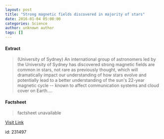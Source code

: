 ```yaml
---
layout: post
title: "Strong magnetic fields discovered in majority of stars"
date: 2016-01-04 05:00:00
categories: Science
author: unknown author
tags: []
---
```



#### Extract
>(University of Sydney) An international group of astronomers led by the University of Sydney has discovered strong magnetic fields are common in stars, not rare as previously thought, which will dramatically impact our understanding of how stars evolve and potentially lead to a better understanding of the sun's 22-year magnetic cycle -- known to affect communication systems and cloud cover on Earth....

#### Factsheet
>factsheet unavailable

[Visit Link](http://www.eurekalert.org/pub_releases/2016-01/uos-smf010316.php)

id:  231497
